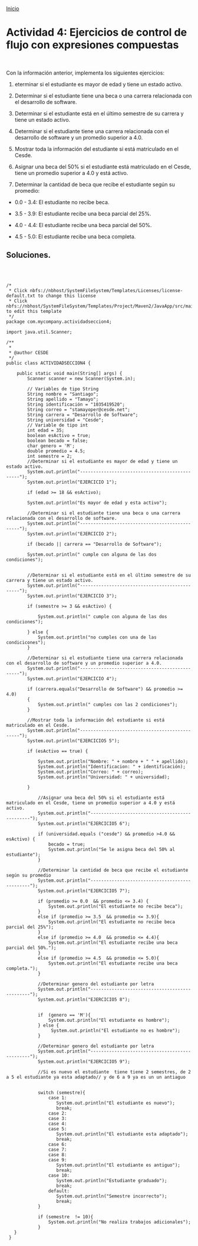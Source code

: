 <!-- No borrar o modificar -->
[Inicio](./index.md)


# Actividad 4: Ejercicios de control de flujo con expresiones compuestas

<br>

Con la información anterior, implementa los siguientes ejercicios:

1. eterminar si el estudiante es mayor de edad y tiene un estado activo.

2. Determinar si el estudiante tiene una beca o una carrera relacionada con el desarrollo de software.

3. Determinar si el estudiante está en el último semestre de su carrera y tiene un estado activo.

4. Determinar si el estudiante tiene una carrera relacionada con el desarrollo de software y un promedio superior a 4.0.

5. Mostrar toda la información del estudiante si está matriculado en el Cesde.

6. Asignar una beca del 50% si el estudiante está matriculado en el Cesde,
   tiene un promedio superior a 4.0 y está activo.

7. Determinar la cantidad de beca que recibe el estudiante según su promedio:

- 0.0 - 3.4: El estudiante no recibe beca.

- 3.5 - 3.9: El estudiante recibe una beca parcial del 25%.

- 4.0 - 4.4: El estudiante recibe una beca parcial del 50%.

- 4.5 - 5.0: El estudiante recibe una beca completa.

## Soluciones.

<br>

```

/*
 * Click nbfs://nbhost/SystemFileSystem/Templates/Licenses/license-default.txt to change this license
 * Click nbfs://nbhost/SystemFileSystem/Templates/Project/Maven2/JavaApp/src/main/java/${packagePath}/${mainClassName}.java to edit this template
 */
package com.mycompany.actividadseccion4;

import java.util.Scanner;

/**
 *
 * @author CESDE
 */
public class ACTIVIDADSECCION4 {

    public static void main(String[] args) {
        Scanner scanner = new Scanner(System.in);

        // Variables de tipo String
        String nombre = "Santiago";
        String apellido = "Tamayo";
        String identificación = "1035419520";
        String correo = "stamayoper@cesde.net";
        String carrera = "Desarrollo de Software";
        String universidad = "Cesde";
        // Variable de tipo int
        int edad = 35;
        boolean esActivo = true;
        boolean becado = false;
        char genero = 'M';
        double promedio = 4.5;
        int semestre = 2;
        //Determinar si el estudiante es mayor de edad y tiene un estado activo.
        System.out.println("-----------------------------------------------");
        System.out.println("EJERCICIO 1");

        if (edad >= 18 && esActivo);

        System.out.println("Es mayor de edad y esta activo");

        //Determinar si el estudiante tiene una beca o una carrera relacionada con el desarrollo de software.
        System.out.println("-----------------------------------------------");
        System.out.println("EJERCICIO 2");

        if (becado || carrera == "Desarrollo de Software");

        System.out.println(" cumple con alguna de las dos condiciones");


        //Determinar si el estudiante está en el último semestre de su carrera y tiene un estado activo.
        System.out.println("-----------------------------------------------");
        System.out.println("EJERCICIO 3");

        if (semestre >= 3 && esActivo) {

            System.out.println(" cumple con alguna de las dos condiciones");

        } else {
            System.out.println("no cumples con una de las condicicones");
        }

        //Determinar si el estudiante tiene una carrera relacionada con el desarrollo de software y un promedio superior a 4.0.
        System.out.println("-----------------------------------------------");
        System.out.println("EJERCICIO 4");

        if (carrera.equals("Desarrollo de Software") && promedio >= 4.0)
        {
            System.out.println(" cumples con las 2 condiciones");
        }

        //Mostrar toda la información del estudiante si está matriculado en el Cesde.
        System.out.println("-----------------------------------------------");
        System.out.println("EJERCICIO5 5");

        if (esActivo == true) {

            System.out.println("Nombre: " + nombre + " " + apellido);
            System.out.println("Identificacion: " + identificación);
            System.out.println("Correo: " + correo);
            System.out.println("Universidad: " + universidad);

        }

            //Asignar una beca del 50% si el estudiante está matriculado en el Cesde, tiene un promedio superior a 4.0 y está activo.
            System.out.println("-----------------------------------------------");
            System.out.println("EJERCICIO5 6");

            if (universidad.equals ("cesde") && promedio >4.0 && esActivo) {
                becado = true;
                System.out.println("Se le asigna beca del 50% al estudiante");
            }

            //Determinar la cantidad de beca que recibe el estudiante según su promedio
            System.out.println("-----------------------------------------------");
            System.out.println("EJERCICIO5 7");

            if (promedio >= 0.0  && promedio <= 3.4) {
                System.out.println("El estudiante no recibe beca");
            }
            else if (promedio >= 3.5  && promedio <= 3.9){
                System.out.println("El estudiante no recibe beca parcial del 25%");
            }
            else if (promedio >= 4.0  && promedio <= 4.4){
                System.out.println("El estudiante recibe una beca parcial del 50%.");
            }
            else if (promedio >= 4.5  && promedio <= 5.0){
                System.out.println("El estudiante recibe una beca completa.");
            }

            //Determinar genero del estudiante por letra
            System.out.println("-----------------------------------------------");
            System.out.println("EJERCICIO5 8");


            if  (genero == 'M'){
                System.out.println("El estudiante es hombre");
            } else {
                 System.out.println("El estudiante no es hombre");
            }

            //Determinar genero del estudiante por letra
            System.out.println("-----------------------------------------------");
            System.out.println("EJERCICIO5 9");

            //Si es nuevo el estudiante  tiene tiene 2 semestres, de 2 a 5 el estudiante ya esta adaptado// y de 6 a 9 ya es un un antiaguo


            switch (semestre){
                case 1:
                   System.out.println("El estudiante es nuevo");
                   break;
                case 2:
                case 3:
                case 4:
                case 5:
                   System.out.println("El estudiante esta adaptado");
                   break;
                case 6:
                case 7:
                case 8:
                case 9:
                   System.out.println("El estudiante es antiguo");
                   break;
                case 10:
                   System.out.println("Estudiante graduado");
                   break;
                default:
                   System.out.println("Semestre incorrecto");
                   break;
            }

            if (semestre  != 10){
                System.out.println("No realiza trabajos adicionales");
            }
   }
 }

```

